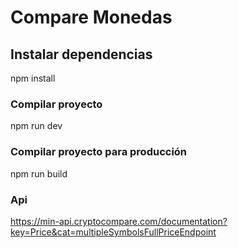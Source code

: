 # Compare Monedas

## Instalar dependencias

npm install

### Compilar proyecto

npm run dev

### Compilar proyecto para producción

npm run build

### Api

https://min-api.cryptocompare.com/documentation?key=Price&cat=multipleSymbolsFullPriceEndpoint
